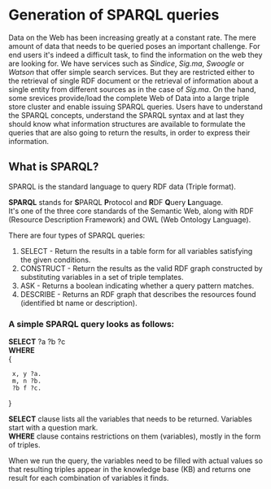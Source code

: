 # Generation of SPARQL queries

Data on the Web has been increasing greatly at a constant rate. The mere amount of data that needs to be queried poses an important challenge. For end users it's indeed a difficult task, to find the information on the web they are looking for. We have services such as _Sindice_, _Sig.ma_, _Swoogle_ or _Watson_ that offer simple search services. But they are restricted either to the retrieval of single RDF document or the retrieval of information about a single entity from different sources as in the case of _Sig.ma_. On the hand, some srevices provide/load the complete Web of Data into a large triple store cluster and enable issuing SPARQL queries. Users have to understand the SPARQL concepts, understand the SPARQL syntax and at last they should know what information structures are available to formulate the queries that are also going to return the results, in order to express their information. 

## What is SPARQL?
SPARQL is the standard language to query RDF data (Triple format).

**SPARQL** stands for **S**PARQL **P**rotocol and **R**DF **Q**uery **L**anguage. \
It's one of the three core standards of the Semantic Web, along with RDF (Resource Description Framework) and OWL (Web Ontology Language).

  There are four types of SPARQL queries:
  
  1. SELECT - Return the results in a table form for all variables satisfying the given conditions.
  2. CONSTRUCT - Return the results as the valid RDF graph constructed by substituting variables in a set of triple templates.
  3. ASK - Returns a boolean indicating whether a query pattern matches.
  4. DESCRIBE - Returns an RDF graph that describes the resources found (identified bt name or description).
  
  ### A simple SPARQL query looks as follows:
  
 **SELECT** ?a ?b ?c \
 **WHERE**\
  {
  
     x, y ?a.
     m, n ?b.
     ?b f ?c.
  
  }
  
  **SELECT** clause lists all the variables that needs to be returned. Variables start with a question mark.\
  **WHERE** clause contains restrictions on them (variables), mostly in the form of triples.
  
  When we run the query, the variables need to be filled with actual values so that resulting triples appear in the knowledge base (KB) and returns one result for each combination of variables it finds.
